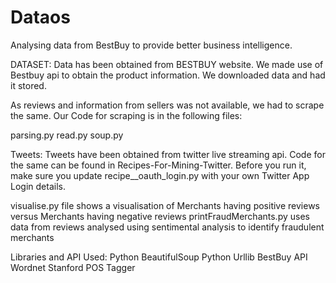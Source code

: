 Dataos
======

Analysing data from BestBuy to provide better business intelligence.


DATASET:
Data has been obtained from BESTBUY website. We made use of Bestbuy api to obtain the product information. 
We downloaded data and had it stored.

As reviews and information from sellers was not available, we had to scrape the same. Our Code for scraping is in the following files:

parsing.py
read.py
soup.py

Tweets:
Tweets have been obtained from twitter live streaming api. Code for the same can be found in Recipes-For-Mining-Twitter.
Before you run it, make sure you update recipe__oauth_login.py with your own Twitter App Login details.

visualise.py file shows a visualisation of Merchants having positive reviews versus Merchants having negative reviews
printFraudMerchants.py uses data from reviews analysed using sentimental analysis to identify fraudulent merchants

Libraries and API Used:
Python BeautifulSoup
Python Urllib
BestBuy API
Wordnet 
Stanford POS Tagger